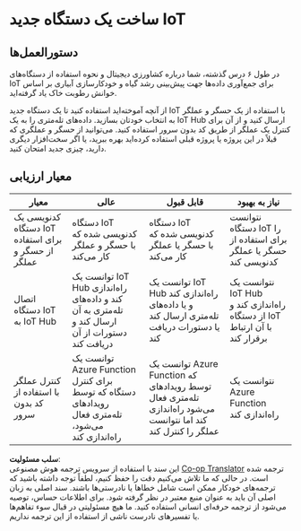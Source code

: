 <!--
CO_OP_TRANSLATOR_METADATA:
{
  "original_hash": "34010c663d96d5f419eda6ac2366a78d",
  "translation_date": "2025-08-25T21:52:23+00:00",
  "source_file": "2-farm/lessons/6-keep-your-plant-secure/assignment.md",
  "language_code": "fa"
}
-->
# ساخت یک دستگاه جدید IoT

## دستورالعمل‌ها

در طول ۶ درس گذشته، شما درباره کشاورزی دیجیتال و نحوه استفاده از دستگاه‌های IoT برای جمع‌آوری داده‌ها جهت پیش‌بینی رشد گیاه و خودکارسازی آبیاری بر اساس خوانش رطوبت خاک یاد گرفته‌اید.

از آنچه آموخته‌اید استفاده کنید تا یک دستگاه جدید IoT با استفاده از یک حسگر و عملگر به انتخاب خودتان بسازید. داده‌های تله‌متری را به یک IoT Hub ارسال کنید و از آن برای کنترل یک عملگر از طریق کد بدون سرور استفاده کنید. می‌توانید از حسگر و عملگری که قبلاً در این پروژه یا پروژه قبلی استفاده کرده‌اید بهره ببرید، یا اگر سخت‌افزار دیگری دارید، چیزی جدید امتحان کنید.

## معیار ارزیابی

| معیار | عالی | قابل قبول | نیاز به بهبود |
| ------ | ------ | -------- | ------------- |
| کدنویسی یک دستگاه IoT برای استفاده از حسگر و عملگر | دستگاه IoT کدنویسی شده که با حسگر و عملگر کار می‌کند | دستگاه IoT کدنویسی شده که با حسگر یا عملگر کار می‌کند | نتوانست دستگاه IoT را برای استفاده از حسگر یا عملگر کدنویسی کند |
| اتصال دستگاه IoT به IoT Hub | توانست یک IoT Hub راه‌اندازی کند و داده‌های تله‌متری به آن ارسال کند و دستورات از آن دریافت کند | توانست یک IoT Hub راه‌اندازی کند و یا داده‌های تله‌متری ارسال کند یا دستورات دریافت کند | نتوانست یک IoT Hub راه‌اندازی کند و از دستگاه IoT با آن ارتباط برقرار کند |
| کنترل عملگر با استفاده از کد بدون سرور | توانست یک Azure Function برای کنترل دستگاه که توسط رویدادهای تله‌متری فعال می‌شود، راه‌اندازی کند | توانست یک Azure Function که توسط رویدادهای تله‌متری فعال می‌شود راه‌اندازی کند اما نتوانست عملگر را کنترل کند | نتوانست یک Azure Function راه‌اندازی کند |

**سلب مسئولیت**:  
این سند با استفاده از سرویس ترجمه هوش مصنوعی [Co-op Translator](https://github.com/Azure/co-op-translator) ترجمه شده است. در حالی که ما تلاش می‌کنیم دقت را حفظ کنیم، لطفاً توجه داشته باشید که ترجمه‌های خودکار ممکن است شامل خطاها یا نادرستی‌ها باشند. سند اصلی به زبان اصلی آن باید به عنوان منبع معتبر در نظر گرفته شود. برای اطلاعات حساس، توصیه می‌شود از ترجمه حرفه‌ای انسانی استفاده کنید. ما هیچ مسئولیتی در قبال سوء تفاهم‌ها یا تفسیرهای نادرست ناشی از استفاده از این ترجمه نداریم.